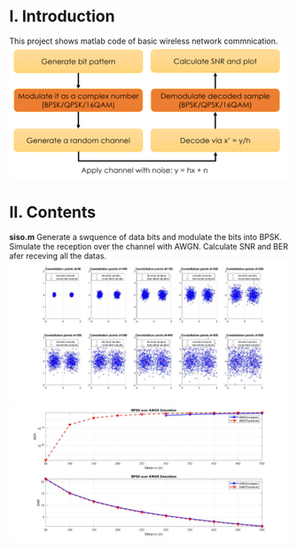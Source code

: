 # I. Introduction
This project shows matlab code of basic wireless network commnication.
![image](https://github.com/eggegg31415/wireless/blob/master/Equalization/wireless.PNG)

# II. Contents
**siso.m**
Generate a swquence of data bits and modulate the bits into BPSK. Simulate the reception over the channel with AWGN. Calculate SNR and BER afer receving all the datas.
![image](https://github.com/eggegg31415/wireless/blob/master/Equalization/plot.jpg)
![image](https://github.com/eggegg31415/wireless/blob/master/Equalization/summary.jpg)

